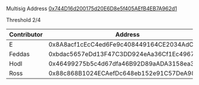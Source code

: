 Multisig Address [0x744D16d200175d20E6D8e5f405AEfB4EB7A962d1](https://gnosis-safe.io/app/eth:0x744D16d200175d20E6D8e5f405AEfB4EB7A962d1)

Threshold 2/4

| Contributor | Address                                    |
| ----------- | ------------------------------------------ |
| E           | 0x8A8acf1cEcC4ed6Fe9c408449164CE2034AdC03f |
| Feddas      | 0xbdac5657eDd13F47C3DD924eAa36Cf1Ec49672cc |
| Hodl        | 0x46499275b5c4d67dfa46B92D89aADA3158ea392e |
| Ross        | 0x88c868B1024ECAefDc648eb152e91C57DeA984d0 |

